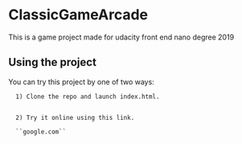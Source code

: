 # ClassicGameArcade
This is a game project made for udacity front end nano degree 2019


## Using the project

You can try this project by one of two ways:

      1) Clone the repo and launch index.html.

      
      2) Try it online using this link.
      
      ``google.com``
